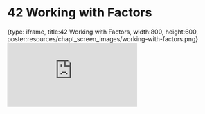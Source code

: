 # 42 Working with Factors
 
{type: iframe, title:42 Working with Factors, width:800, height:600, poster:resources/chapt_screen_images/working-with-factors.png}
![](https://datatrail-jhu.github.io/DataTrail/no_toc/working-with-factors.html)
 

 
